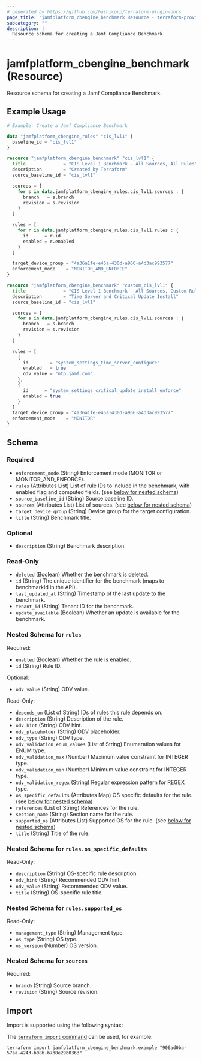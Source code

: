 ```yaml
---
# generated by https://github.com/hashicorp/terraform-plugin-docs
page_title: "jamfplatform_cbengine_benchmark Resource - terraform-provider-jamfplatform"
subcategory: ""
description: |-
  Resource schema for creating a Jamf Compliance Benchmark.
---
```


# jamfplatform_cbengine_benchmark (Resource)

Resource schema for creating a Jamf Compliance Benchmark.

## Example Usage

```terraform
# Example: Create a Jamf Compliance Benchmark

data "jamfplatform_cbengine_rules" "cis_lvl1" {
  baseline_id = "cis_lvl1"
}

resource "jamfplatform_cbengine_benchmark" "cis_lvl1" {
  title              = "CIS Level 1 Benchmark - All Sources, All Rules"
  description        = "Created by Terraform"
  source_baseline_id = "cis_lvl1"

  sources = [
    for s in data.jamfplatform_cbengine_rules.cis_lvl1.sources : {
      branch   = s.branch
      revision = s.revision
    }
  ]

  rules = [
    for r in data.jamfplatform_cbengine_rules.cis_lvl1.rules : {
      id      = r.id
      enabled = r.enabled
    }
  ]

  target_device_group = "4a36a1fe-e45a-430d-a966-a4d3ac993577"
  enforcement_mode    = "MONITOR_AND_ENFORCE"
}

resource "jamfplatform_cbengine_benchmark" "custom_cis_lvl1" {
  title              = "CIS Level 1 Benchmark - All Sources, Custom Rules"
  description        = "Time Server and Critical Update Install"
  source_baseline_id = "cis_lvl1"

  sources = [
    for s in data.jamfplatform_cbengine_rules.cis_lvl1.sources : {
      branch   = s.branch
      revision = s.revision
    }
  ]

  rules = [
    {
      id        = "system_settings_time_server_configure"
      enabled   = true
      odv_value = "ntp.jamf.com"
    },
    {
      id      = "system_settings_critical_update_install_enforce"
      enabled = true
    }
  ]
  target_device_group = "4a36a1fe-e45a-430d-a966-a4d3ac993577"
  enforcement_mode    = "MONITOR"
}
```

<!-- schema generated by tfplugindocs -->
## Schema

### Required

- `enforcement_mode` (String) Enforcement mode (MONITOR or MONITOR_AND_ENFORCE).
- `rules` (Attributes List) List of rule IDs to include in the benchmark, with enabled flag and computed fields. (see [below for nested schema](#nestedatt--rules))
- `source_baseline_id` (String) Source baseline ID.
- `sources` (Attributes List) List of sources. (see [below for nested schema](#nestedatt--sources))
- `target_device_group` (String) Device group for the target configuration.
- `title` (String) Benchmark title.

### Optional

- `description` (String) Benchmark description.

### Read-Only

- `deleted` (Boolean) Whether the benchmark is deleted.
- `id` (String) The unique identifier for the benchmark (maps to benchmarkId in the API).
- `last_updated_at` (String) Timestamp of the last update to the benchmark.
- `tenant_id` (String) Tenant ID for the benchmark.
- `update_available` (Boolean) Whether an update is available for the benchmark.

<a id="nestedatt--rules"></a>
### Nested Schema for `rules`

Required:

- `enabled` (Boolean) Whether the rule is enabled.
- `id` (String) Rule ID.

Optional:

- `odv_value` (String) ODV value.

Read-Only:

- `depends_on` (List of String) IDs of rules this rule depends on.
- `description` (String) Description of the rule.
- `odv_hint` (String) ODV hint.
- `odv_placeholder` (String) ODV placeholder.
- `odv_type` (String) ODV type.
- `odv_validation_enum_values` (List of String) Enumeration values for ENUM type.
- `odv_validation_max` (Number) Maximum value constraint for INTEGER type.
- `odv_validation_min` (Number) Minimum value constraint for INTEGER type.
- `odv_validation_regex` (String) Regular expression pattern for REGEX type.
- `os_specific_defaults` (Attributes Map) OS specific defaults for the rule. (see [below for nested schema](#nestedatt--rules--os_specific_defaults))
- `references` (List of String) References for the rule.
- `section_name` (String) Section name for the rule.
- `supported_os` (Attributes List) Supported OS for the rule. (see [below for nested schema](#nestedatt--rules--supported_os))
- `title` (String) Title of the rule.

<a id="nestedatt--rules--os_specific_defaults"></a>
### Nested Schema for `rules.os_specific_defaults`

Read-Only:

- `description` (String) OS-specific rule description.
- `odv_hint` (String) Recommended ODV hint.
- `odv_value` (String) Recommended ODV value.
- `title` (String) OS-specific rule title.


<a id="nestedatt--rules--supported_os"></a>
### Nested Schema for `rules.supported_os`

Read-Only:

- `management_type` (String) Management type.
- `os_type` (String) OS type.
- `os_version` (Number) OS version.



<a id="nestedatt--sources"></a>
### Nested Schema for `sources`

Required:

- `branch` (String) Source branch.
- `revision` (String) Source revision.

## Import

Import is supported using the following syntax:

The [`terraform import` command](https://developer.hashicorp.com/terraform/cli/commands/import) can be used, for example:

```shell
terraform import jamfplatform_cbengine_benchmark.example "906ad0ba-57aa-4243-b08b-b7d8e29b0363"
```

